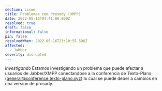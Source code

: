 ```yaml
---
section: issue
title: Problemas con Prosody (XMPP)
date: 2022-05-15T04:41:00.000Z
resolved: true
draft: false
informational: false
pin: false
resolvedWhen: 2022-05-16T23:10:55.598Z
affected:
  - Jabber
severity: disrupted
---
```


*Investigando* Estamos investigando un problema que puede afectar a usuarios de Jabber/XMPP conectandose a la conferencia de Texto-Plano (general@conference.texto-plano.xyz) lo cual se puede deber a cambios en una version de prosody. 